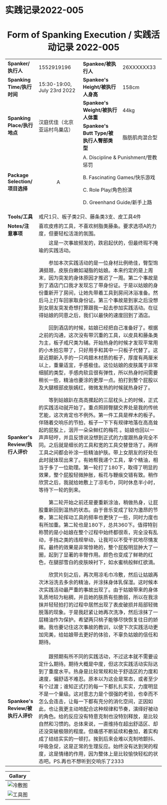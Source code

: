 # 实践记录2022-005

# <center>Form of Spanking Execution / 实践活动记录 2022-005
<table>
    <tr>
        <td><b>Spanker/执行人</b></td>
        <td>1552919196</td>
        <td><b>Spankee/被执行人</b></td>
        <td>26XXXXXX33</td>
    </tr>
    <tr>
        <td><b>Spanking Time/执行时间</b></td>
        <td>15:30-19:00, July 23rd 2022</td>
        <td><b>Spankee's Height/被执行人身高</b></td>
        <td>158cm</td>
    </tr>
    <tr>
        <td rowspan=2><b>Spanking Place/执行地点</b></td>
        <td rowspan=2>汉庭优佳（北京亚运村鸟巢店）</td>
        <td><b>Spankee's Weight/被执行人体重</b></td>
        <td>44kg</td>
    </tr> 
    <tr>
        <td><b>Spankee's Butt Type/被执行人臀部类型</b></td>
        <td>脂肪肌肉混合型</td>
    </tr>
    <tr>
        <td><b>Package Selection/项目选择</b></td>
        <td style="text-align: center;">A</td>
        <td colspan =2>
        A. Discipline & Punishment/管教惩罚

B. Fascinating Games/快乐游戏

C. Role Play/角色扮演

D. Greenhand Guide/新手上路
        </td>
    </tr>
    <tr>
        <td><b>Tools/工具</b></td>
        <td colspan=3>戒尺1只、板子类2只、藤条类3支、皮工具4件</td>
    </tr>
    <tr>
        <td><b>Notes/注意事项</b></td>
        <td colspan=3>喜欢皮疼的工具，不喜欢树脂类藤条。要求选项A的力度，但要轻松活泼的氛围。</td>
    </tr>
    <tr>
        <td><b>Spanker's Review/执行人评价</b></td>
        <td colspan=3>&emsp;&emsp;这是一次事故频发的，跌宕起伏的，但最终瑕不掩瑜的实践活动。

&emsp;&emsp;参加本次实践活动的是一位身材比例绝佳，臀型饱满挺翘，皮肤白嫩如凝脂的姑娘。本来约定的是上周末，因为突发的身体原因才推迟了一周。第二个事故是到了酒店门口我才发现忘了带身份证。于是以姑娘的身份重新开了房间，让她先带着工具到房间沐浴准备。然后马上打车回家取身份证。第三个事故是到家之后没想到女朋友突发奇想打算跟我一起去参加实践活动。在征得姑娘的同意之后，我们以最快的速度回到了酒店。

&emsp;&emsp;回到酒店的时候，姑娘已经把自己准备好了。根据之前的沟通，这次没有带沉重的工具，以皮具和藤条类为主，板子戒尺类为辅。开始热身的时候才发现平常用的小木拍忘带了，只好用手和其中一只板子代替了。这是近期新入手的一只鸡翅木材质的板子，厚度有两厘米以上，重量适宜，手感极佳。这位姑娘的皮肤属于非常细腻的类型，手感肉软且很有弹性，所以热身时间需要稍长一些，精油也要涂的更厚一点。拍打到整个屁股以及大腿根部皮肤嫣红，微微发热的时候就热身好了。

&emsp;&emsp;等到姑娘趴在高高摞起的三层枕头上的时候，正式的实践活动就开始了。重点照顾臀腿交界处是我的传统艺能，这次肯定也不例外。第一件工具是榉木的板子。伴随着交响乐的节拍，板子一下下有规律地落在高高耸起的屁股上，洇开一朵朵鲜红的梅花 。姑娘也回以一声声轻哼，并且反馈说没想到正式的力度跟热身完全不同。之后就是细长的工具和宽的工具交替登场了。两样工具之间都会补涂一些精油护肤。带上女朋友的好处在此时就体现出来了。有她帮我递个工具，拿个精油，相当于多了一位助理。第一轮打了180下，取得了明显的效果，整个屁股轻微肿胀，板花与鞭痕交错有致。稍作欣赏之后，我就给她敷上了凉毛巾，同时休息半小时，等待下一轮的到来。

&emsp;&emsp;第二轮开始之前还是要重新涂油，稍做热身，让屁股重新回到温热的状态。由于音乐变成了较为激昂的节奏，第二轮挥动工具的频率也更快了一些，同时力度也有所加重。第二轮也是180下，总共360下。值得特别称赞的是小姑娘在整个过程中始终都很乖，完全没有乱动，手挡之类的违规举动，让我可以不受干扰地尽情发挥。最终的效果是非常惊艳的，整个屁股明显肿大了一圈，起到了显著的丰臀作用。颜色也变成了鲜艳的红色，在腿部雪白的皮肤映衬下，如水蜜桃般鲜红欲滴。

&emsp;&emsp;欣赏片刻之后，再次用凉毛巾冷敷，然后让姑娘再次沐浴洗去多余的精油，并涂抹身体乳保湿。这时候本次实践活动最严重的事故出现了。由于姑娘带来的身体乳质地较为粘稠，并且她的肤质有些脆弱，所以在我涂抹并轻轻拍打的过程中居然出现了表皮破损并局部轻微脱落的现象。于是我赶紧让她再次洗净，然后涂抹了一层精油作为保护。希望两只桃子能够尽快恢复往日的娇嫩。我也要记住这次事故的教训，以使下次实践活动更加完美，给姑娘带去更好的体验，不辜负姑娘的信任和期待。
        </td>
    </tr>
    <tr>
        <td><b>Spankee's Review/被执行人评价 </b></td>
        <td colspan=3>&emsp;&emsp;跟预期有所不同的实践活动，不过这本就不需要设定什么期待。期待大概是中度，但这次实践活动实际达到了重度水平。热身是比较常规和处于舒适区的力度和速度，偏舒适不难忍。原本以为这会是常态，或者至少有个过渡；谁知正式打的每一下都扎扎实实，力度明显不是一个量级。这对意志力是个很强的考验，也幸而不怎么会连击，让每一下都有充分的消化空间，正因如此，也让我更主动地配合这种规律和节奏，演绎好被动的角色。给的反应没有特意克制也没特别释放，是比较自然和习惯的。总体来说，一直维持在超出舒适区、却还没突破极限的程度。但痛感不断延续和叠加，着实构成了结结实实的一顿打。挨到后来会难以克制地颤抖、呼吸急促，这是正常的生理反应。始终没有达到哭的程度，这是情绪的作用，因为整体上是比较愉快轻松的状态吧。PS.再也不想听到交响乐了2333</td>
    </tr>
</table>

|**Gallary**|
|---|
|![冷敷图](https://github.com/av18styles/resource.io/blob/main//images/2022-005.jpg?raw=true "冷敷")
![工具图](https://github.com/av18styles/resource.io/blob/main//images/tools-2022-005.jpg?raw=true "工具")|
